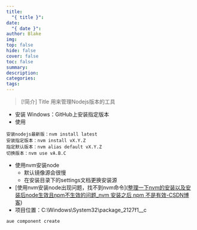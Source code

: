 ```yaml
---
title:
  "{ title }": 
date:
  "{ date }": 
author: Blake
img: 
top: false
hide: false
cover: false
toc: false
summary: 
description: 
categories: 
tags:
---
```


> [!简介] Title
> 用来管理Nodejs版本的工具

- 安装
Windows：GitHub上安装指定版本
- 使用
```
安装nodejs最新版：nvm install latest
安装指定版本：nvm install vX.Y.Z
指定默认版本：nvm alias default vX.Y.Z
切换版本：nvm use vA.B.C

```

- 使用nvm安装node
	- 默认镜像源会很慢
	- 在安装目录下的settings文档更换安装源
- [使用nvm安装node出现问题，找不到nvm命令]([整理一下nvm的安装以及安装后node生效且npm不生效的问题_nvm 安装之后 npm 不是有效-CSDN博客](https://blog.csdn.net/tuzi007a/article/details/123722455))
- 项目位置：C:\Windows\System32\package_2127f1__c

```
aue component create

```